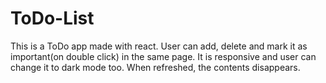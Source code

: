 # ToDo-List

This is a ToDo app made with react. User can add, delete and mark it as important(on double click) in the same page.
It is responsive and user can change it to dark mode too.
When refreshed, the contents disappears.
